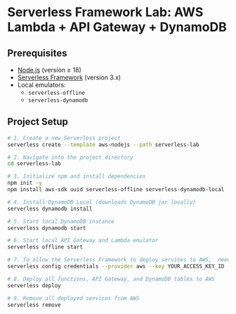 # Serverless Framework Lab: AWS Lambda + API Gateway + DynamoDB

## Prerequisites

- [Node.js](https://nodejs.org/) (version ≥ 18)
- [Serverless Framework](https://www.serverless.com/framework/docs/getting-started) (version 3.x)
- Local emulators:
  - `serverless-offline`
  - `serverless-dynamodb`


## Project Setup

```bash
# 1. Create a new Serverless project
serverless create --template aws-nodejs --path serverless-lab

# 2. Navigate into the project directory
cd serverless-lab

# 3. Initialize npm and install dependencies
npm init -y
npm install aws-sdk uuid serverless-offline serverless-dynamodb-local

# 4. Install DynamoDB Local (downloads DynamoDB jar locally)
serverless dynamodb install

# 5. Start local DynamoDB instance
serverless dynamodb start

# 6. Start local API Gateway and Lambda emulator
serverless offline start

# 7. To allow the Serverless Framework to deploy services to AWS,  need to configure  AWS credentials locally
serverless config credentials --provider aws --key YOUR_ACCESS_KEY_ID --secret YOUR_SECRET_ACCESS_KEY

# 8. Deploy all functions, API Gateway, and DynamoDB tables to AWS
serverless deploy

# 9. Remove all deployed services from AWS
serverless remove
